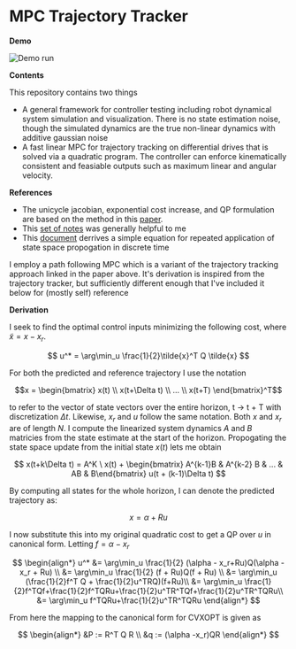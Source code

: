 # MPC Trajectory Tracker
**Demo**

![Demo run](https://github.com/niwhsa9/mpc-trajectory-tracker/blob/master/resources/demo.gif?raw=true)

**Contents** 

This repository contains two things
- A general framework for controller testing including robot dynamical system simulation and visualization. There is no state estimation noise, though the simulated dynamics are the true non-linear dynamics with additive gaussian noise
- A fast linear MPC for trajectory tracking on differential drives that is solved via a quadratic program. The controller can enforce kinematically consistent and feasiable outputs such as maximum linear and angular velocity. 

**References**
- The unicycle jacobian, exponential cost increase, and QP formulation are based on the method in this [paper](http://www.ece.ufrgs.br/~fetter/sbai05_10022.pdf). 
- This [set of notes](http://underactuated.mit.edu/index.html) was generally helpful to me
- This [document](https://github.com/michiganrobotics/rob101/blob/main/Fall%202020/Projects/Project-03/) derrives a simple equation for repeated application of state space propogation in discrete time

I employ a path following MPC which is a variant of the trajectory tracking approach linked in the paper above. It's derivation is inspired from the trajectory tracker, but sufficiently different enough that I've included it below for (mostly self) reference

**Derivation**

I seek to find the optimal control inputs minimizing the following cost, where $\tilde{x} =x-x_{r}$.

$$
u^* = \arg\min_u \frac{1}{2}\tilde{x}^T Q \tilde{x}
$$

For both the predicted and reference trajectory I use the notation

$$x = \begin{bmatrix} x(t) \\ x(t+\Delta t) \\ ... \\ x(t+T) \end{bmatrix}^T$$ 

to refer to the vector of state vectors over the entire horizon, t $\rightarrow$ t + T with discretization $\Delta t$. Likewise, $x_r$ and $u$ follow the same notation. Both $x$ and $x_r$ are of length $N$. I compute the linearized system dynamics $A$ and $B$ matricies from the state estimate at the start of the horizon. Propogating the state space update from the initial state $x(t)$ lets me obtain

$$
x(t+k\Delta t) = A^K \ x(t) + \begin{bmatrix} A^{k-1}B & A^{k-2} B & ... & AB & B\end{bmatrix} u(t + (k-1)\Delta t)
$$

By computing all states for the whole horizon, I can denote the predicted trajectory as:

$$
x = \alpha + R u
$$

I now substitute this into my original quadratic cost to get a QP over $u$ in canonical form. Letting $f=\alpha - x_r$

$$
\begin{align*}
u^* &= \arg\min_u \frac{1}{2} (\alpha - x_r+Ru)Q(\alpha - x_r + Ru) \\
 &= \arg\min_u \frac{1}{2} (f + Ru)Q(f + Ru) \\
 &= \arg\min_u (\frac{1}{2}f^T Q + \frac{1}{2}u^TRQ)(f+Ru)\\
 &= \arg\min_u \frac{1}{2}f^TQf+\frac{1}{2}f^TQRu+\frac{1}{2}u^TR^TQf+\frac{1}{2}u^TR^TQRu\\
 &= \arg\min_u f^TQRu+\frac{1}{2}u^TR^TQRu
\end{align*}
$$

From here the mapping to the canonical form for CVXOPT is given as
 
$$
\begin{align*}
&P := R^T Q R \\
&q := (\alpha -x_r)QR
\end{align*}
$$
